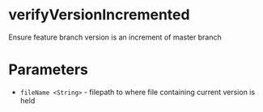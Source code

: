 # verifyVersionIncremented

Ensure feature branch version is an increment of master branch

# Parameters

- `fileName <String>` - filepath to where file containing current version is held
